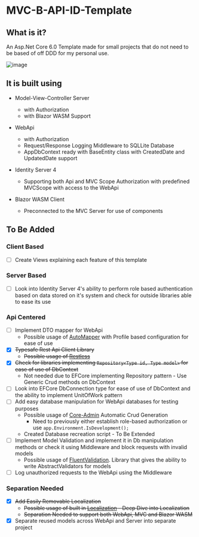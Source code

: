 # MVC-B-API-ID-Template

## What is it?

An Asp.Net Core 6.0 Template made for small projects that do not need to be based of off DDD for my personal use.

![image](https://user-images.githubusercontent.com/49447848/189417096-97ca0eae-018f-4a88-a026-d2d63c66aa32.png)

## It is built using

- Model-View-Controller Server

  - with Authorization
  - with Blazor WASM Support

- WebApi

  - with Authorization
  - Request/Response Logging Middleware to SQLLite Database
  - AppDbContext ready with BaseEntity class with CreatedDate and UpdatedDate support

- Identity Server 4

  - Supporting both Api and MVC Scope Authorization with predefined MVCScope with access to the WebApi

- Blazor WASM Client
  - Preconnected to the MVC Server for use of components

## To Be Added

### Client Based

- [ ] Create Views explaining each feature of this template

### Server Based

- [ ] Look into Identity Server 4's ability to perform role based authentication based on data stored on it's system and
  check for outside libraries able to ease its use

### Api Centered

- [ ] Implement DTO mapper for WebApi
  - Possible usage of [AutoMapper](https://docs.automapper.org/en/stable/Getting-started.html) with Profile based
    configuration for ease of use
- [x] ~~Typesafe Rest Api Client Library~~
  - ~~Possible usage
    of [Restless](https://github.com/letsar/RestLess "Compilation Time Generated Rest Api Client Library")~~
- [x] ~~Check for libraries implementing `Repository<Type id, Type model>` for ease of use of DbContext~~
  - Not needed due to EFCore implementing Repository pattern - Use Generic Crud methods on DbContext
- [ ] Look into EFCore DbConnection type for ease of use of DbContext and the ability to implement UnitOfWork pattern
- [ ] Add easy database manipulation for WebApi databases for testing purposes
  - Possible usage of [Core-Admin](https://github.com/edandersen/core-admin) Automatic Crud Generation
    - Need to previously either establish role-based authorization or use `app.Environment.IsDevelopment();`
  - Created Database recreation script - To Be Extended
- [ ] Implement Model Validation and implement it in Db manipulation methods or check it using Middleware and block
  requests with invalid models
  - Possible usage of [FluentValidation](https://github.com/FluentValidation/FluentValidation). Library that gives the
    ability to write AbstractValidators for models
- [ ] Log unauthorized requests to the WebApi using the Middleware

### Separation Needed

- [x] ~~Add Easily Removable Localization~~
  - ~~Possible usage of built
    in [Localization](https://www.codemag.com/Article/2009081/A-Deep-Dive-into-ASP.NET-Core-Localization) - Deep Dive
    into Localization~~
  - ~~Separation Needed to support both WebApi, MVC and Blazor WASM~~
- [x] Separate reused models across WebApi and Server into separate project
